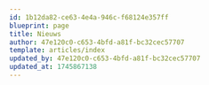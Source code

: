```yaml
---
id: 1b12da82-ce63-4e4a-946c-f68124e357ff
blueprint: page
title: Nieuws
author: 47e120c0-c653-4bfd-a81f-bc32cec57707
template: articles/index
updated_by: 47e120c0-c653-4bfd-a81f-bc32cec57707
updated_at: 1745867138
---
```


